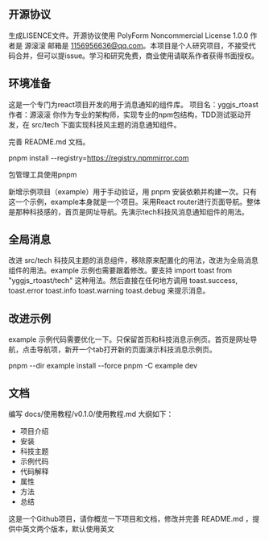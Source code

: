 ## 开源协议
生成LISENCE文件。开源协议使用 PolyForm Noncommercial License 1.0.0  作者是 源滚滚 邮箱是 1156956636@qq.com。本项目是个人研究项目，不接受代码合并，但可以提issue。学习和研究免费，商业使用请联系作者获得书面授权。

## 环境准备
这是一个专门为react项目开发的用于消息通知的组件库。
项目名：yggjs_rtoast
作者：源滚滚
你作为专业的架构师，实现专业的npm包结构，TDD测试驱动开发，在 src/tech 下面实现科技风主题的消息通知组件。

完善 README.md 文档。

pnpm install --registry=https://registry.npmmirror.com

包管理工具使用pnpm

新增示例项目（example）用于手动验证，用 pnpm 安装依赖并构建一次。只有这一个示例，example本身就是一个项目。采用React router进行页面导航。整体是那种科技感的，首页是网址导航。先演示tech科技风消息通知组件的用法。


## 全局消息
改进 src/tech 科技风主题的消息组件，移除原来配置化的用法，改进为全局消息组件的用法。example 示例也需要跟着修改。要支持 import toast from "yggjs_rtoast/tech" 这种用法。然后直接在任何地方调用 toast.success, toast.error toast.info toast.warning toast.debug 来提示消息。


## 改进示例
example 示例代码需要优化一下。只保留首页和科技消息示例页。首页是网址导航，点击导航项，新开一个tab打开新的页面演示科技消息示例页。

pnpm --dir example install --force
pnpm -C example dev


## 文档
编写 docs/使用教程/v0.1.0/使用教程.md 大纲如下：
- 项目介绍
- 安装
- 科技主题
- 示例代码
- 代码解释
- 属性
- 方法
- 总结


这是一个Github项目，请你概览一下项目和文档，修改并完善 README.md ，提供中英文两个版本，默认使用英文